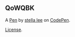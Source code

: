 QoWQBK
------


A [Pen](https://codepen.io/stella_lee/pen/QoWQBK) by [stella lee](https://codepen.io/stella_lee) on [CodePen](https://codepen.io).

[License](https://codepen.io/stella_lee/pen/QoWQBK/license).